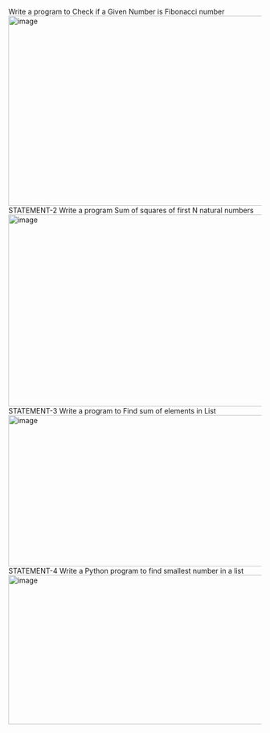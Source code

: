 Write a program to Check if a Given Number is Fibonacci number 
<img width="1187" height="378" alt="image" src="https://github.com/user-attachments/assets/d7456698-4911-4e7c-a017-619d0afbae1a" />
STATEMENT-2
Write a program Sum of squares of first N natural numbers
<img width="1351" height="382" alt="image" src="https://github.com/user-attachments/assets/803293a8-b78b-48de-b71f-ad137fc9eb65" />
STATEMENT-3
Write a program to Find sum of elements in List
<img width="1351" height="301" alt="image" src="https://github.com/user-attachments/assets/3b43aac5-6290-4e45-89a0-0ccc35819e0b" />
STATEMENT-4
Write a Python program to find smallest number in a list
<img width="1350" height="297" alt="image" src="https://github.com/user-attachments/assets/3bdad176-6cb7-4ecc-9d71-9dd9907ca6ec" />
